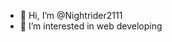 - 👋 Hi, I’m @Nightrider2111
- 👀 I’m interested in web developing

<!---
Nightrider2111/Nightrider2111 is a ✨ special ✨ repository because its `README.md` (this file) appears on your GitHub profile.
You can click the Preview link to take a look at your changes.
--->
